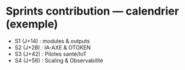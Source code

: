 
# Sprints contribution — calendrier (exemple)

- S1 (J+14) : modules & outputs
- S2 (J+28) : IA‑AXE & OTOKEN
- S3 (J+42) : Pilotes santé/IoT
- S4 (J+56) : Scaling & Observabilité
